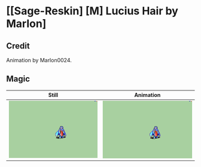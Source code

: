 # [\[Sage-Reskin\] \[M\] Lucius Hair by Marlon]

## Credit

Animation by Marlon0024.
	
## Magic

| Still | Animation |
| :---: | :-------: |
| ![Magic still](./Magic_000.png) | ![Magic animation](./Magic.gif) |
